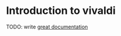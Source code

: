 # Introduction to vivaldi

TODO: write [great documentation](http://jacobian.org/writing/great-documentation/what-to-write/)
